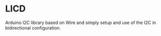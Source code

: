 # LICD
Arduino I2C library based on Wire and simply setup and use of the I2C in bidirectional configuration.
